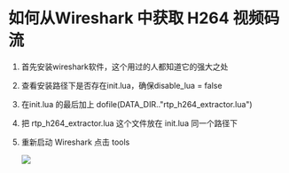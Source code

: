 # 如何从Wireshark 中获取 H264 视频码流

1. 首先安装wireshark软件，这个用过的人都知道它的强大之处

2. 查看安装路径下是否存在init.lua，确保disable_lua = false

3. 在init.lua 的最后加上 dofile(DATA_DIR.."rtp_h264_extractor.lua")

4. 把 rtp_h264_extractor.lua 这个文件放在 init.lua 同一个路径下

5. 重新启动 Wireshark 点击 tools 

   ![](<https://ws3.sinaimg.cn/large/005BYqpgly1g3y7dgj57yj30hx037mx3.jpg?referrer=https://cdn.sinaimg.cn.52ecy.cn>)

